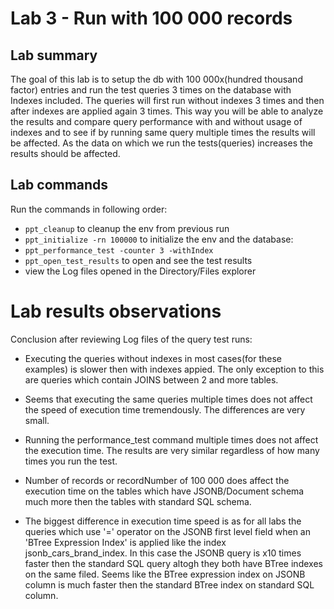 # Lab 3 - Run with 100 000 records

## Lab summary
The goal of this lab is to setup the db with 100 000x(hundred thousand factor) entries and run the test queries
3 times on the database with Indexes included. The queries will first run without indexes 
3 times and then after indexes are applied again 3 times. This way you will be able to analyze the results
and compare query performance with and without usage of indexes and to see if by running same query
multiple times the results will be affected. As the data on which we run the tests(queries) increases the 
results should be affected.

## Lab commands
Run the commands in following order:

- `ppt_cleanup` to cleanup the env from previous run 
- `ppt_initialize -rn 100000` to initialize the env and the database: 
- `ppt_performance_test -counter 3 -withIndex`
- `ppt_open_test_results` to open and see the test results
- view the Log files opened in the Directory/Files explorer

# Lab results observations
Conclusion after reviewing Log files of the query test runs:

- Executing the queries without indexes in most cases(for these examples) is slower then 
with indexes appied. The only exception to this are queries which contain JOINS between 2 and 
more tables.

- Seems that executing the same queries multiple times does not affect the speed 
of execution time tremendously. The differences are very small.

- Running the performance_test command multiple times does not affect the execution time.
The results are very similar regardless of how many times you run the test.

- Number of records or recordNumber of 100 000 does affect the execution time on the
tables which have JSONB/Document schema much more then the tables with standard SQL schema.

- The biggest difference in execution time speed is as for all labs the queries which use '=' operator
on the JSONB first level field when an 'BTree Expression Index' is applied like the index
jsonb_cars_brand_index. In this case the JSONB query is x10 times faster then the standard SQL query
altogh they both have BTree indexes on the same filed. Seems like the BTree expression index on JSONB
column is much faster then the standard BTree index on standard SQL column.
